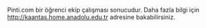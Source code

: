 Pinti.com bir öğrenci ekip çalışması sonucudur.
Daha fazla bilgi için http://kaantas.home.anadolu.edu.tr adresine bakabilirsiniz.
